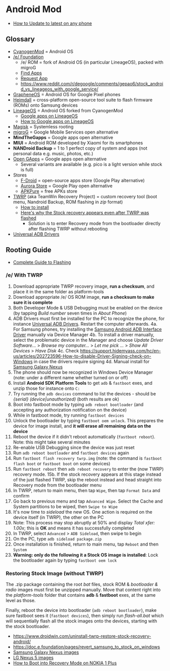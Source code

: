 # Android Mod

* [How to Update to latest on any phone](https://medium.com/@manume/how-to-install-the-latest-android-version-on-any-phone-or-tablet-dbc810599ca4)

## Glossary

* [CyanogenMod](https://cyanogenmodroms.com/) = Android OS
* [/e/ Foundation](https://e.foundation/)
  * /e/ ROM = fork of Android OS (in particular LineageOS), packed with migroG
  * [Find Apps](https://doc.e.foundation/apps#do-the-phones-with-eos--support-fingerprint-banking-apps-and-android-auto)
  * [Request App](https://doc.e.foundation/apps#what-should-you-do--if-you-dont-find-an-app-you-would-like-to-use-in-the-e-app--installer)
  * <https://www.reddit.com/r/degoogle/comments/gepao6/stock_android_vs_lineageos_with_google_service/>
* [GrapheneOS](https://grapheneos.org/) = Android OS for Google Pixel phones
* [Heimdall](https://www.glassechidna.com.au/heimdall/) = cross-platform open-source tool suite to flash firmware (ROMs) onto Samsung devices
* [LineageOS](https://lineageos.org/) = Android OS forked from CyanogenMod
  * [Google apps on LineageOS](https://wiki.lineageos.org/gapps.html)
  * [How to Google apps on LineageOS](https://askinglot.com/how-do-i-install-google-apps-on-lineage-os)
* [Magisk](https://magisk.me/) = Systemless rooting
* [migroG](https://microg.org/) = Google Mobile Services open alternative
* **MindTheGapps** = Google apps open alternative
* **MIUI** = Android ROM developed by Xiaomi for its smartphones
* **NANDroid Backup** = 1 to 1 perfect copy of system and apps (not personal data e.g. music, photos, etc.)
* [Open GApps](https://opengapps.org/?api=7.1&variant=nano) = Google apps open alternative
  * Several variants are available (e.g. pico is a light version while stock is full)
* Stores
  * [F-Droid](https://f-droid.org) = open-source apps store (Google Play alternative)
  * [Aurora Store](https://aurora-store.en.uptodown.com/android) = Google Play open alternative
  * [APKPure](https://apkpure.com) = free APKs store
* [TWRP](https://twrp.me/) (aka TeamWin Recovery Project) = custom recovery tool (boot menu, Nandroid Backup, ROM flashing in _zip_ format)
  * [How to install](https://www.xda-developers.com/how-to-install-twrp/)
  * [Here's why the Stock recovery appears even after TWRP was flashed](https://android.stackexchange.com/a/167039)
    * Solution is to enter Recovery mode from the bootloader directly after flashing TWRP without rebooting
* [Universal ADB Drivers](https://adb.clockworkmod.com/)

## Rooting Guide

* [Complete Guide to Flashing](https://android.gadgethacks.com/how-to/complete-guide-flashing-factory-images-android-using-fastboot-0175277/)

### /e/ With TWRP

1. Download appropriate TWRP recovery image, **run a checksum**, and place it in the same folder as platform-tools
2. Download appropriate /e/ OS ROM image, **run a checksum to make sure it is complete**
3. Both Developer Mode & USB Debugging must be enabled on the device (by tapping _Build number_ seven times in _About Phone_)
4. ADB Drivers must first be installed for the PC to recognize the phone, for instance [Universal ADB Drivers](https://adb.clockworkmod.com/). Restart the computer afterwards.
4a. For Samsung phones, try installing the [Samsung Android ADB Interface Driver](https://rootmygalaxy.net/download-usb-drivers-for-all-android-devices/) manually via Device Manager
4b. To install a driver manually, select the problematic device in the Manager and choose _Update Driver Software..._ > _Browse my computer..._ > _Let me pick ..._ > _Show All Devices_ > _Have Disk_
4c. Check <https://support.hidemyass.com/hc/en-us/articles/202723596-How-to-disable-Driver-Signing-check-on-Windows> in case the drivers require signing
4d. Manual install for [Samsung Galaxy Nexus](https://forum.xda-developers.com/galaxy-nexus/general/howto-install-google-sdk-adb-drivers-t1830108)
5. The phone should now be recognized in Windows Device Manager (note: under a different name whether turned on or off)
6. Install **Android SDK Platform Tools** to get `adb` & `fastboot` exes, and unzip those for instance onto `C:`
7. Try running  the `adb devices` command to list the devices - should be _{serial} (device|unauthorized)_ (both results are ok)
8. Boot into fastboot mode by typing `adb reboot bootloader` (and accepting any authorization notification on the device)
9. While in fastboot mode, try running `fastboot devices`
10. Unlock the bootloader by typing `fastboot oem unlock`. This prepares the device for image install, and **it will erase all remaining data on the device**
11. Reboot the device if it didn't reboot automatically (`fastboot reboot`). Note: this might take several minutes
12. Re-enable USB Debugging since the device was just reset
13. Run `adb reboot bootloader` and `fastboot devices` again
14. Run `fastboot flash recovery twrp.img` (note: the command is `fastboot flash boot` or `fastboot boot` on some devices)
15. Run `fastboot reboot` then `adb reboot recovery` to enter the (now TWRP) recovery mode.
15b. If the stock recovery appears at this stage instead of the just flashed TWRP, skip the reboot instead and head straight into Recovery mode from the bootloader menu
16. In TWRP, return to main menu, then tap `Wipe`, then tap `Format Data` and confirm
17. Go back to previous menu and tap `Advanced Wipe`. Select the Cache and System partitions to be wiped, then `Swipe to Wipe`
18. It's now time to _sideload_ the new OS. One action is required on the device itself (in TWRP), the other on the PC
19. Note: This process may stop abruptly at 50% and display _Total xfer: 1.00x_; this is **OK** and means it has successfully completed
20. In TWRP, select `Advanced` > `ADB Sideload`, then swipe to begin
21. On the PC, type `adb sideload package.zip`
22. Once installation is finished, return to main menu, tap `Reboot` and then `System`
23. **Warning: only do the following it a Stock OS image is installed**: Lock the bootloader again by typing `fastboot oem lock`

### Restoring Stock Image (without TWRP)

The .zip package containing the root _bat_ files, stock ROM & _bootloader & radio_ images must first be unzipped manually.
Move that content right into the _platform-tools_ folder that contains **adb** & **fastboot** exes, at the same level as those.

Finally, reboot the device into bootloader (`adb reboot bootloader`), make sure fastboot sees it (`fastboot devices`), then simply run _flash-all.bat_ which will sequentially flash all the stock images onto the devices, starting with the stock bootloader.

* <https://www.droidwin.com/uninstall-twrp-restore-stock-recovery-android/>
* <https://doc.e.foundation/pages/revert_samsung_to_stock_on_windows>
* [Samsung Galaxy Nexus images](https://developers.google.com/android/images#yakju)
* [LG Nexus 5 images](https://developers.google.com/android/images#hammerhead)
* [How to Boot into Recovery Mode on NOKIA 1 Plus](https://www.youtube.com/watch?v=KJzetyZ17Xg)
